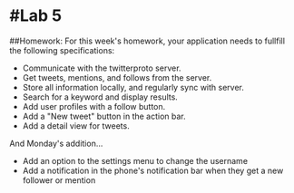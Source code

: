 #Lab 5
======


##Homework:
For this week's homework, your application needs to fullfill the following specifications:

- Communicate with the twitterproto server.
- Get tweets, mentions, and follows from the server.
- Store all information locally, and regularly sync with server.
- Search for a keyword and display results.
- Add user profiles with a follow button.
- Add a "New tweet" button in the action bar.
- Add a detail view for tweets.

And Monday's addition...

- Add an option to the settings menu to change the username
- Add a notification in the phone's notification bar when they get a new follower or mention
